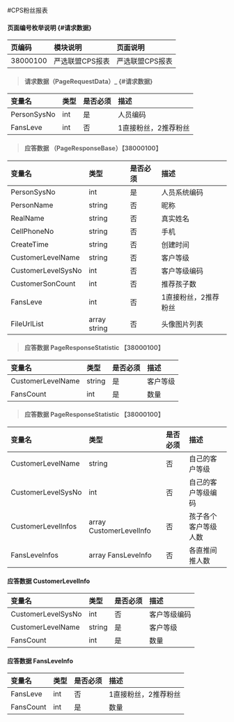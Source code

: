 #CPS粉丝报表

#### 页面编号枚举说明 {#请求数据}

| 页编码 | 模块说明 | 页面说明 |
| :--- | :--- | :--- |
| 38000100 | 严选联盟CPS报表 | 严选联盟CPS报表 |


> #### 请求数据（PageRequestData）_ {#请求数据}

| 变量名 | 类型 | 是否必须 | 描述 |
| :--- | :--- | :--- | :--- |
| PersonSysNo|int | 是 |人员编码 |
| FansLeve| int| 否 | 1直接粉丝，2推荐粉丝|


> #### 应答数据 （PageResponseBase）【38000100】

| 变量名 | 类型 | 是否必须 | 描述 |
| :--- | :--- | :--- | :--- |
| PersonSysNo | int | 是 | 人员系统编码 |
| PersonName | string | 否 | 昵称 |
| RealName | string | 否 | 真实姓名 |
| CellPhoneNo | string | 否 | 手机 |
| CreateTime| string | 否 | 创建时间 |
| CustomerLevelName| string | 否 | 客户等级 |
| CustomerLevelSysNo| int| 否 | 客户等级编码 |
| CustomerSonCount| int| 否 | 推荐孩子数 |
| FansLeve| int| 否 | 1直接粉丝，2推荐粉丝|
| FileUrlList | array string | 否 | 头像图片列表 |


> #### 应答数据 PageResponseStatistic 【38000100】

| 变量名 | 类型 | 是否必须 | 描述 |
| :--- | :--- | :--- | :--- |
| CustomerLevelName| string| 是 | 客户等级|
| FansCount| int| 是 | 数量|


> #### 应答数据 PageResponseStatistic 【38000100】

| 变量名 | 类型 | 是否必须 | 描述 |
| :--- | :--- | :--- | :--- |
| CustomerLevelName| string | 否 | 自己的客户等级 |
| CustomerLevelSysNo| int| 否 | 自己的客户等级编码 |
| CustomerLevelInfos| array CustomerLevelInfo| 否 | 孩子各个客户等级人数 |
| FansLeveInfos| array FansLeveInfo| 否 | 各直推间推人数 |






#### 应答数据 CustomerLevelInfo

| 变量名 | 类型 | 是否必须 | 描述 |
| :--- | :--- | :--- | :--- |
| CustomerLevelSysNo| int| 否 | 客户等级编码 |
| CustomerLevelName| string| 是 | 客户等级|
| FansCount| int| 是 | 数量|

#### 应答数据 FansLeveInfo

| 变量名 | 类型 | 是否必须 | 描述 |
| :--- | :--- | :--- | :--- |
| FansLeve| int| 否 | 1直接粉丝，2推荐粉丝|
| FansCount| int| 是 | 数量|









